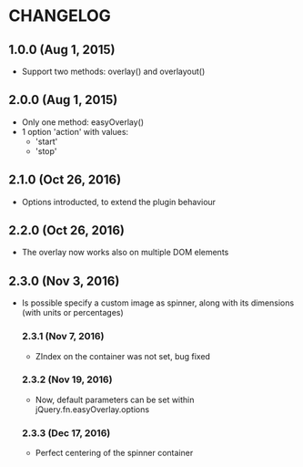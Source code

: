 # CHANGELOG

## 1.0.0 (Aug 1, 2015)
* Support two methods: overlay() and overlayout()

## 2.0.0 (Aug 1, 2015)
* Only one method: easyOverlay()
* 1 option 'action' with values:
  * 'start'
  * 'stop'

## 2.1.0 (Oct 26, 2016)
* Options introducted, to extend the plugin behaviour

## 2.2.0 (Oct 26, 2016)
* The overlay now works also on multiple DOM elements

## 2.3.0 (Nov 3, 2016)
* Is possible specify a custom image as spinner, along with its dimensions (with units or percentages)

  ### 2.3.1 (Nov 7, 2016)
  * ZIndex on the container was not set, bug fixed

  ### 2.3.2 (Nov 19, 2016)
  * Now, default parameters can be set within jQuery.fn.easyOverlay.options

  ### 2.3.3 (Dec 17, 2016)
  * Perfect centering of the spinner container
